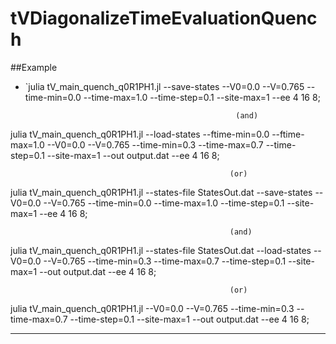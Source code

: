 # tVDiagonalizeTimeEvaluationQuench

##Example

* `julia tV_main_quench_q0R1PH1.jl  --save-states --V0=0.0 --V=0.765 --time-min=0.0 --time-max=1.0 --time-step=0.1 --site-max=1 --ee 4  16 8;

                                                     (and)
                                                     
julia tV_main_quench_q0R1PH1.jl  --load-states --ftime-min=0.0 --ftime-max=1.0  --V0=0.0 --V=0.765 --time-min=0.3 --time-max=0.7 --time-step=0.1 --site-max=1 --out output.dat --ee 4  16 8;


                                                     (or)


julia tV_main_quench_q0R1PH1.jl --states-file StatesOut.dat --save-states --V0=0.0 --V=0.765 --time-min=0.0 --time-max=1.0 --time-step=0.1 --site-max=1 --ee 4  16 8;

                                                     (and)
                                                     
julia tV_main_quench_q0R1PH1.jl --states-file StatesOut.dat --load-states --V0=0.0 --V=0.765 --time-min=0.3 --time-max=0.7 --time-step=0.1 --site-max=1 --out output.dat --ee 4  16 8;


                                                     (or)


julia tV_main_quench_q0R1PH1.jl  --V0=0.0 --V=0.765 --time-min=0.3 --time-max=0.7 --time-step=0.1 --site-max=1 --out output.dat --ee 4  16 8;


- - - -
